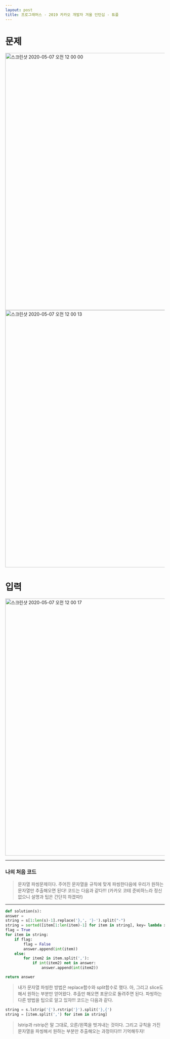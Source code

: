 ```yaml
---
layout: post
title: 프로그래머스 - 2019 카카오 개발자 겨울 인턴십 - 튜플
---
```



# 문제
<div>
<img width="810" alt="스크린샷 2020-05-07 오전 12 00 00" src="https://user-images.githubusercontent.com/37113547/81193016-db772700-8ff5-11ea-9f03-0d7ef5a474db.png">
<img width="810" alt="스크린샷 2020-05-07 오전 12 00 13" src="https://user-images.githubusercontent.com/37113547/81193020-dca85400-8ff5-11ea-93b9-fb4d437fb32a.png">
</div>

# 입력
<img width="810" alt="스크린샷 2020-05-07 오전 12 00 17" src="https://user-images.githubusercontent.com/37113547/81193027-dd40ea80-8ff5-11ea-9adb-4b5a8cfd6b80.png">

-----
### 나의 처음 코드
> 문자열 파씽문제이다. 주어진 문자열을 규칙에 맞게 파씽한다음에 우리가 원하는 문자열만 추출해오면 된다! 코드는 다음과 같다!!! (카카오 코테 준비하느라 정신없으니 설명과 팁은 간단히 하겠따!)
-----

~~~python
def solution(s):
answer = 
string = s[1:len(s)-1].replace('},', '}-').split("-")
string = sorted([item[1:len(item)-1] for item in string], key= lambda x : len(x))
flag = True
for item in string:
    if flag:
        flag = False
        answer.append(int(item))
    else:
        for item2 in item.split(','):
            if int(item2) not in answer:
                answer.append(int(item2))

return answer
~~~

> 내가 문자열 파씽한 방법은 replace함수와 split함수로 했다. 아, 그리고 slice도 해서 원하는 부분만 얻어왔다. 추출만 해오면 포문으로 돌려주면 된다. 파씽하는 다른 방법을 팁으로 알고 있자!!! 코드는 다음과 같다.

~~~python
string = s.lstrip('{').rstrip('}').split('},{')
string = [item.split(',') for item in string]
~~~

> lstrip과 rstrip은 말 그대로, 오른/왼쪽을 벗겨내는 것이다. 그리고 규칙을 가진 문자열을 파씽해서 원하는 부분만 추출해오는 과정이다!!! 기억해두자!

